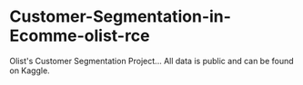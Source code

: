 # Customer-Segmentation-in-Ecomme-olist-rce
 Olist's Customer Segmentation Project... All data is public and can be found on Kaggle.
